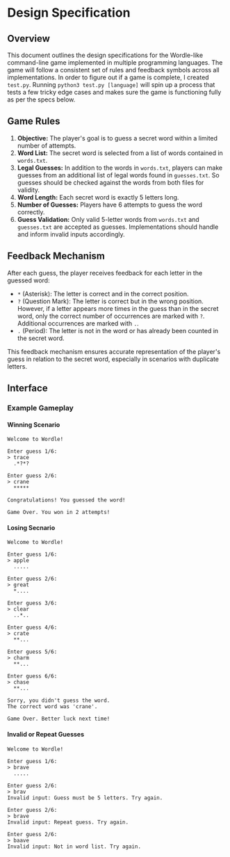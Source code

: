 # Design Specification

## Overview

This document outlines the design specifications for the Wordle-like command-line game implemented in multiple programming languages. The game will follow a consistent set of rules and feedback symbols across all implementations. In order to figure out if a game is complete, I created `test.py`. Running `python3 test.py [language]` will spin up a process that tests a few tricky edge cases and makes sure the game is functioning fully as per the specs below. 

## Game Rules

1. **Objective:** The player's goal is to guess a secret word within a limited number of attempts.
2. **Word List:** The secret word is selected from a list of words contained in `words.txt`.
3. **Legal Guesses:** In addition to the words in `words.txt`, players can make guesses from an additional list of legal words found in `guesses.txt`. So guesses should be checked against the words from both files for validity. 
4. **Word Length:** Each secret word is exactly 5 letters long.
5. **Number of Guesses:** Players have 6 attempts to guess the word correctly.
6. **Guess Validation:** Only valid 5-letter words from `words.txt` and `guesses.txt` are accepted as guesses. Implementations should handle and inform invalid inputs accordingly.

## Feedback Mechanism

After each guess, the player receives feedback for each letter in the guessed word:

- `*` (Asterisk): The letter is correct and in the correct position.
- `?` (Question Mark): The letter is correct but in the wrong position. However, if a letter appears more times in the guess than in the secret word, only the correct number of occurrences are marked with `?`. Additional occurrences are marked with `.`.
- `.` (Period): The letter is not in the word or has already been counted in the secret word.

This feedback mechanism ensures accurate representation of the player's guess in relation to the secret word, especially in scenarios with duplicate letters. 

## Interface

### Example Gameplay

#### Winning Scenario

```plaintext
Welcome to Wordle!

Enter guess 1/6:
> trace
  .*?*?

Enter guess 2/6:
> crane
  *****

Congratulations! You guessed the word!

Game Over. You won in 2 attempts!
```

#### Losing Secnario

```plaintext
Welcome to Wordle!

Enter guess 1/6:
> apple
  .....

Enter guess 2/6:
> great
  *....

Enter guess 3/6:
> clear
  ..*..

Enter guess 4/6:
> crate
  **...

Enter guess 5/6:
> charm
  **...

Enter guess 6/6:
> chase
  **...

Sorry, you didn't guess the word.
The correct word was 'crane'.

Game Over. Better luck next time!
```

#### Invalid or Repeat Guesses

```plaintext
Welcome to Wordle!

Enter guess 1/6:
> brave
  .....

Enter guess 2/6:
> brav
Invalid input: Guess must be 5 letters. Try again.

Enter guess 2/6:
> brave
Invalid input: Repeat guess. Try again.

Enter guess 2/6:
> baave
Invalid input: Not in word list. Try again.
```